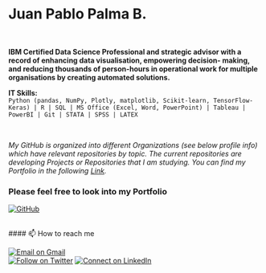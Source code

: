 
# Juan Pablo Palma B. <br/>
<br/>

**IBM Certified Data Science Professional and strategic advisor with a record of enhancing data visualisation, empowering decision- making, and reducing thousands of person-hours in operational work for multiple organisations by creating automated solutions.** <br/>


**IT Skills:** <br/>
`Python (pandas, NumPy, Plotly, matplotlib, Scikit-learn, TensorFlow-Keras) | R | SQL | MS Office (Excel, Word, PowerPoint) | Tableau | PowerBI | Git | STATA | SPSS | LATEX`
 
<br/>

_My GitHub is organized into different Organizations (see below profile info) which have relevant repositories by topic. The current repositories are developing Projects or Repositories that I am studying. You can find my Portfolio in the following [Link](https://github.com/jppalmab-Portfolio)._

### Please feel free to look into my Portfolio 
[![GitHub](https://img.shields.io/badge/github-%23121011.svg?style=for-the-badge&logo=github&logoColor=white)](https://github.com/jppalmab-Portfolio)


<br/>
#### 📫 How to reach me 

[![Email on Gmail](https://img.shields.io/badge/-Gmail-D14836?style=for-the-badge&logo=Gmail&logoColor=white)](mailto:jppalmab@gmail.com) <br/>
[![Follow on Twitter](https://img.shields.io/badge/--twitter?label=Twitter&logo=Twitter&style=social)](https://twitter.com/jppalmab) 
[![Connect on LinkedIn](https://img.shields.io/badge/--linkedin?label=LinkedIn&logo=LinkedIn&style=social)](https://www.linkedin.com/in/jppalmab/)
